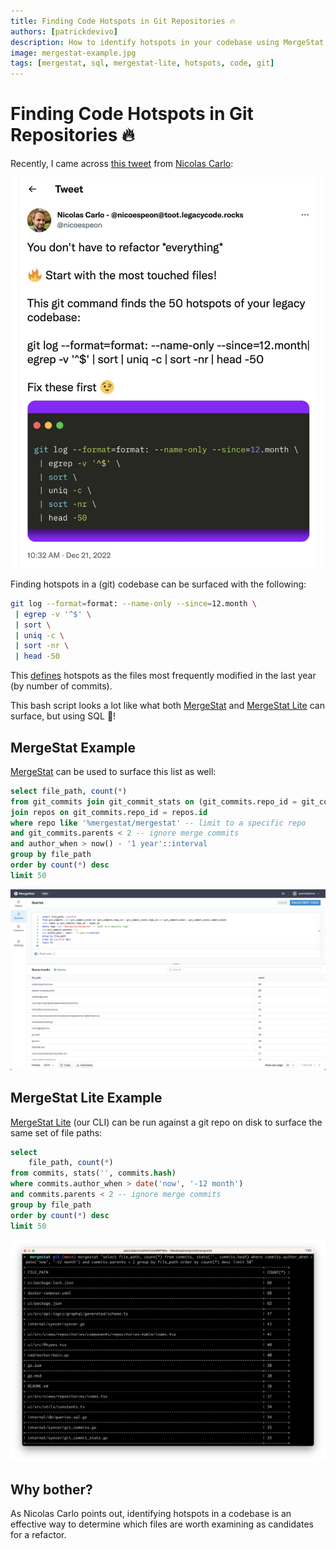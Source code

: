 ```yaml
---
title: Finding Code Hotspots in Git Repositories 🔥
authors: [patrickdevivo]
description: How to identify hotspots in your codebase using MergeStat.
image: mergestat-example.jpg
tags: [mergestat, sql, mergestat-lite, hotspots, code, git]
---
```


# Finding Code Hotspots in Git Repositories 🔥

Recently, I came across [this tweet](https://twitter.com/nicoespeon/status/1605586911900438528) from [Nicolas Carlo](https://understandlegacycode.com/):


[![Nicolas Carlo tweet about finding hotspots in a git repo](tweet.jpg)](https://twitter.com/nicoespeon/status/1605586911900438528)

Finding hotspots in a (git) codebase can be surfaced with the following:

```sh
git log --format=format: --name-only --since=12.month \
 | egrep -v '^$' \
 | sort \
 | uniq -c \
 | sort -nr \
 | head -50
```

This [defines](https://understandlegacycode.com/blog/focus-refactoring-with-hotspots-analysis/#calculate-the-churn-score-of-each-file) hotspots as the files most frequently modified in the last year (by number of commits).

This bash script looks a lot like what both [MergeStat](https://github.com/mergestat/mergestat) and [MergeStat Lite](https://github.com/mergestat/mergestat-lite) can surface, but using SQL 🎉!

## MergeStat Example

[MergeStat](https://github.com/mergestat/mergestat) can be used to surface this list as well:

```sql
select file_path, count(*)
from git_commits join git_commit_stats on (git_commits.repo_id = git_commit_stats.repo_id and git_commits.hash = git_commit_stats.commit_hash)
join repos on git_commits.repo_id = repos.id
where repo like '%mergestat/mergestat' -- limit to a specific repo
and git_commits.parents < 2 -- ignore merge commits
and author_when > now() - '1 year'::interval
group by file_path
order by count(*) desc
limit 50
```

[![Screenshot of MergeStat Example](mergestat-example.jpg)](https://github.com/mergestat/mergestat)

## MergeStat Lite Example

[MergeStat Lite](https://github.com/mergestat/mergestat-lite) (our CLI) can be run against a git repo on disk to surface the same set of file paths:

```sql
select
    file_path, count(*)
from commits, stats('', commits.hash)
where commits.author_when > date('now', '-12 month')
and commits.parents < 2 -- ignore merge commits
group by file_path
order by count(*) desc
limit 50
```

[![Screenshot of MergeStat Lite Example](mergestat-lite-example.jpg)](https://github.com/mergestat/mergestat-lite)


## Why bother?

As Nicolas Carlo points out, identifying hotspots in a codebase is an effective way to determine which files are worth examining as candidates for a refactor.
